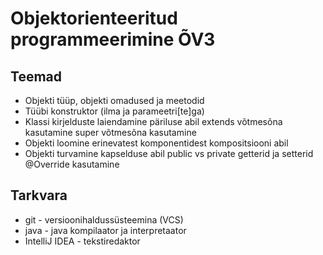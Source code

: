 # Objektorienteeritud programmeerimine ÕV3
## Teemad
  * Objekti tüüp, objekti omadused ja meetodid
  * Tüübi konstruktor (ilma ja parameetri[te]ga)
  * Klassi kirjelduste laiendamine päriluse abil
    extends võtmesõna kasutamine
    super võtmesõna kasutamine
  * Objekti loomine erinevatest komponentidest kompositsiooni abil
  * Objekti turvamine kapselduse abil
    public vs private
    getterid ja setterid
    @Override kasutamine
## Tarkvara
  * git - versioonihaldussüsteemina (VCS)
  * java - java kompilaator ja interpretaator
  * IntelliJ IDEA - tekstiredaktor
